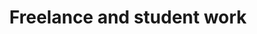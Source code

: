 ---
logo: "/images/logos/freelance.png"
title: "Freelance and student work"
desc: "Below, you'll find three student projects I did as a student in the Interactive Media Management program at Centennial College, and three articles I wrote as a freelance writer."
---
